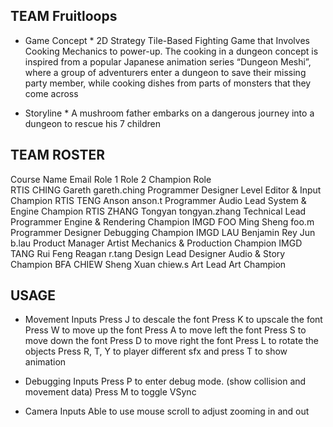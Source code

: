## TEAM Fruitloops

* Game Concept *
2D Strategy Tile-Based Fighting Game that Involves Cooking Mechanics to power-up. The cooking in a dungeon concept is inspired from a popular Japanese animation series “Dungeon Meshi”, where a group of adventurers enter a dungeon to save their missing party member, while cooking dishes from parts of monsters that they come across

* Storyline *
A mushroom father embarks on a dangerous journey into a dungeon to rescue his 7 children

## TEAM ROSTER
Course     Name                  Email          Role 1           Role 2      Champion Role                  
RTIS       CHING Gareth          gareth.ching   Programmer       Designer    Level Editor & Input Champion
RTIS       TENG Anson            anson.t        Programmer       Audio Lead  System & Engine Champion
RTIS       ZHANG Tongyan         tongyan.zhang  Technical Lead   Programmer  Engine & Rendering Champion
IMGD       FOO Ming Sheng        foo.m          Programmer       Designer    Debugging Champion
IMGD       LAU Benjamin Rey Jun  b.lau          Product Manager  Artist      Mechanics & Production Champion
IMGD       TANG Rui Feng Reagan  r.tang         Design Lead      Designer    Audio & Story Champion
BFA        CHIEW Sheng Xuan      chiew.s        Art Lead                     Art Champion

## USAGE

* Movement Inputs
Press J to descale the font 
Press K to upscale the font
Press W to move up the font 
Press A to move left the font
Press S to move down the font 
Press D to move right the font
Press L to rotate the objects
Press R, T, Y to player different sfx and press T to show animation

* Debugging Inputs
Press P to enter debug mode. (show collision and movement data)
Press M to toggle VSync

* Camera Inputs
Able to use mouse scroll to adjust zooming in and out
